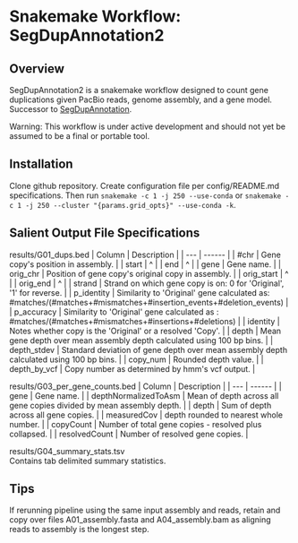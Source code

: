 # Snakemake Workflow: SegDupAnnotation2

## Overview

SegDupAnnotation2 is a snakemake workflow designed to count gene duplications given PacBio reads, genome assembly, and a gene model.  
Successor to [SegDupAnnotation](https://github.com/ChaissonLab/SegDupAnnotation).
  
Warning: This workflow is under active development and should not yet be assumed to be a final or portable tool.

## Installation

Clone github repository. Create configuration file per config/README.md specifications. Then run `snakemake -c 1 -j 250 --use-conda` or  `snakemake -c 1 -j 250 --cluster "{params.grid_opts}" --use-conda -k`.

## Salient Output File Specifications

results/G01\_dups.bed
| Column | Description |
| --- | ------ |
| #chr | Gene copy's position in assembly. |
| start | ^ |
| end | ^ |
| gene | Gene name. |
| orig\_chr | Position of gene copy's original copy in assembly. |
| orig\_start | ^ |
| orig\_end | ^ |
| strand | Strand on which gene copy is on: 0 for 'Original', '1' for reverse. |
| p\_identity | Similarity to 'Original' gene calculated as: #matches/(#matches+#mismatches+#insertion\_events+#deletion\_events) |
| p\_accuracy | Similarity to 'Original' gene calculated as : #matches/(#matches+#mismatches+#insertions+#deletions) |
| identity | Notes whether copy is the 'Original' or a resolved 'Copy'. |
| depth | Mean gene depth over mean assembly depth calculated using 100 bp bins. |
| depth\_stdev | Standard deviation of gene depth over mean assembly depth calculated using 100 bp bins. |
| copy\_num | Rounded depth value. |
| depth\_by\_vcf | Copy number as determined by hmm's vcf output. |

  
results/G03\_per\_gene\_counts.bed
| Column | Description |
| --- | ------ |
| gene | Gene name. |
| depthNormalizedToAsm | Mean of depth across all gene copies divided by mean assembly depth. |
| depth | Sum of depth across all gene copies. |
| measuredCov | depth rounded to nearest whole number. |
| copyCount | Number of total gene copies - resolved plus collapsed. |
| resolvedCount | Number of resolved gene copies. |

  
results/G04\_summary\_stats.tsv  
Contains tab delimited summary statistics.

## Tips

If rerunning pipeline using the same input assembly and reads, retain and copy over files A01\_assembly.fasta and A04\_assembly.bam as aligning reads to assembly is the longest step.

